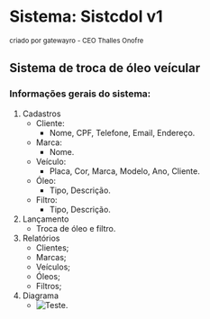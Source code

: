 # Sistema: Sistcdol v1
<sup>criado por gatewayro - CEO Thalles Onofre</sup>

## Sistema de troca de óleo veícular

### Informações gerais do sistema:

1. Cadastros
   - Cliente:
     - Nome, CPF, Telefone, Email, Endereço.
   - Marca:
     - Nome.
   - Veículo:
     - Placa, Cor, Marca, Modelo, Ano, Cliente.
   - Óleo:
     - Tipo, Descrição.
   - Filtro:
     - Tipo, Descrição.
2. Lançamento
   - Troca de óleo e filtro.
3. Relatórios
   - Clientes;
   - Marcas;
   - Veículos;
   - Óleos;
   - Filtros;
4. Diagrama
   - ![Teste.](https://scontent.fpvh3-1.fna.fbcdn.net/v/t39.30808-6/447276930_423863063945399_920359670494038859_n.jpg?_nc_cat=101&ccb=1-7&_nc_sid=5f2048&_nc_ohc=si8XHK5IM80Q7kNvgE0KF4F&_nc_ht=scontent.fpvh3-1.fna&oh=00_AYCwFoAaoG9OG-Rnxoy0Cm8Wb4R1171JYEMM5O0OKVHxBw&oe=6666AC8A)
